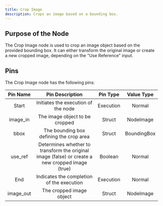 ```yaml
---
title: Crop Image
description: Crops an image based on a bounding box.
---
```


## Purpose of the Node
The Crop Image node is used to crop an image object based on the provided bounding box. It can either transform the original image or create a new cropped image, depending on the "Use Reference" input.

## Pins
The Crop Image node has the following pins:

| Pin Name | Pin Description | Pin Type | Value Type |
|:----------:|:-------------:|:------:|:------:|
| Start | Initiates the execution of the node | Execution | Normal |
| image_in | The image object to be cropped | Struct | NodeImage |
| bbox | The bounding box defining the crop area | Struct | BoundingBox |
| use_ref | Determines whether to transform the original image (false) or create a new cropped image (true) | Boolean | Normal |
| End | Indicates the completion of the execution | Execution | Normal |
| image_out | The cropped image object | Struct | NodeImage |
